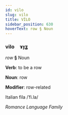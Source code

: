 ```yaml
---
id: vilo
slug: vilo
title: VİLO
sidebar_position: 630
hoverText: row § Noun
---
```


### vilo&emsp;<span kind="abugida">ɤɟʓ</span>

*row* **§** Noun

**Verb**: to be a row

**Noun**: row

**Modifier**: row-related

Italian fila /ˈfi.la/

*Romance Language Family*